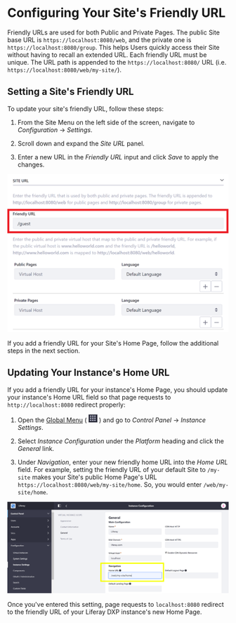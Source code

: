 # Configuring Your Site's Friendly URL

Friendly URLs are used for both Public and Private Pages. The public Site base URL is `https://localhost:8080/web`, and the private one is `https://localhost:8080/group`. This helps Users quickly access their Site without having to recall an extended URL. Each friendly URL must be unique. The URL path is appended to the `https://localhost:8080/` URL (i.e. `https://localhost:8080/web/my-site/`).

## Setting a Site's Friendly URL

To update your site's friendly URL, follow these steps:

1. From the Site Menu on the left side of the screen, navigate to _Configuration_ &rarr; _Settings_.

1. Scroll down and expand the _Site URL_ panel.

1. Enter a new URL in the _Friendly URL_ input and click _Save_ to apply the changes.

![You can configure a friendly URL for your Site.](./configuring-your-sites-friendly-url/images/01.png)

If you add a friendly URL for your Site's Home Page, follow the additional steps in the next section.

## Updating Your Instance's Home URL

If you add a friendly URL for your instance's Home Page, you should update your instance's Home URL field so that page requests to `http://localhost:8080` redirect properly: <!-- What is a Home URL? Do I HAVE to do this? What does it impact? -->

1. Open the [Global Menu](../../../getting-started/navigating-dxp.md) ( ![Global Menu icon](../../../images/icon-applications-menu.png) ) and go to _Control Panel_ &rarr; _Instance Settings_.

1. Select _Instance Configuration_ under the _Platform_ heading and click the _General_ link.

1. Under _Navigation_, enter your new friendly home URL into the _Home URL_ field. For example, setting the friendly URL of your default Site to `/my-site` makes your Site's public Home Page's URL `https://localhost:8080/web/my-site/home`. So, you would enter `/web/my-site/home`.

![Enter the updated home URL to redirect to your new friendly URL.](./configuring-your-sites-friendly-url/images/02.png)

Once you've entered this setting, page requests to `localhost:8080` redirect to the friendly URL of your Liferay DXP instance's new Home Page.
